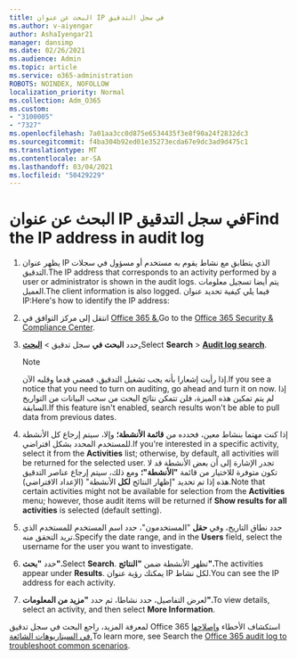 ```yaml
---
title: البحث عن عنوان IP في سجل التدقيق
ms.author: v-aiyengar
author: AshaIyengar21
manager: dansimp
ms.date: 02/26/2021
ms.audience: Admin
ms.topic: article
ms.service: o365-administration
ROBOTS: NOINDEX, NOFOLLOW
localization_priority: Normal
ms.collection: Adm_O365
ms.custom:
- "3100005"
- "7327"
ms.openlocfilehash: 7a01aa3cc0d875e6534435f3e8f90a24f2832dc3
ms.sourcegitcommit: f4ba304b92ed01e35273ecda67e9dc3ad9d475c1
ms.translationtype: MT
ms.contentlocale: ar-SA
ms.lasthandoff: 03/04/2021
ms.locfileid: "50429229"
---
```

# <a name="find-the-ip-address-in-audit-log"></a><span data-ttu-id="2ec2f-102">البحث عن عنوان IP في سجل التدقيق</span><span class="sxs-lookup"><span data-stu-id="2ec2f-102">Find the IP address in audit log</span></span>

1. <span data-ttu-id="2ec2f-103">يظهر عنوان IP الذي يتطابق مع نشاط يقوم به مستخدم أو مسؤول في سجلات التدقيق.</span><span class="sxs-lookup"><span data-stu-id="2ec2f-103">The IP address that corresponds to an activity performed by a user or administrator is shown in the audit logs.</span></span> <span data-ttu-id="2ec2f-104">يتم أيضا تسجيل معلومات العميل.</span><span class="sxs-lookup"><span data-stu-id="2ec2f-104">The client information is also logged.</span></span> <span data-ttu-id="2ec2f-105">فيما يلي كيفية تحديد عنوان IP:</span><span class="sxs-lookup"><span data-stu-id="2ec2f-105">Here's how to identify the IP address:</span></span>

1. <span data-ttu-id="2ec2f-106">انتقل إلى مركز التوافق في [Office 365 &.](https://go.microsoft.com/fwlink/p/?linkid=2077143)</span><span class="sxs-lookup"><span data-stu-id="2ec2f-106">Go to the [Office 365 Security & Compliance Center](https://go.microsoft.com/fwlink/p/?linkid=2077143).</span></span>
1. <span data-ttu-id="2ec2f-107">حدد **البحث في** سجل تدقيق  >  **[البحث.](https://go.microsoft.com/fwlink/?linkid=2103759)**</span><span class="sxs-lookup"><span data-stu-id="2ec2f-107">Select **Search** > **[Audit log search](https://go.microsoft.com/fwlink/?linkid=2103759)**.</span></span>
    > [!NOTE]
    > <span data-ttu-id="2ec2f-108">إذا رأيت إشعارا بأنه يجب تشغيل التدقيق، فمضي قدما وقلبه الآن.</span><span class="sxs-lookup"><span data-stu-id="2ec2f-108">If you see a notice that you need to turn on auditing, go ahead and turn it on now.</span></span> <span data-ttu-id="2ec2f-109">إذا لم يتم تمكين هذه الميزة، فلن تتمكن نتائج البحث من سحب البيانات من التواريخ السابقة.</span><span class="sxs-lookup"><span data-stu-id="2ec2f-109">If this feature isn't enabled, search results won't be able to pull data from previous dates.</span></span>
1. <span data-ttu-id="2ec2f-110">إذا كنت مهتما بنشاط معين، فحدده من **قائمة الأنشطة؛** وإلا، سيتم إرجاع كل الأنشطة للمستخدم المحدد بشكل افتراضي.</span><span class="sxs-lookup"><span data-stu-id="2ec2f-110">If you're interested in a specific activity, select it from the **Activities** list; otherwise, by default, all activities will be returned for the selected user.</span></span> <span data-ttu-id="2ec2f-111">تجدر الإشارة إلى أن بعض الأنشطة قد لا تكون متوفرة للاختيار من قائمة **"الأنشطة"؛** ومع ذلك، سيتم إرجاع عناصر التدقيق هذه إذا تم تحديد "إظهار النتائج **لكل** الأنشطة" (الإعداد الافتراضي).</span><span class="sxs-lookup"><span data-stu-id="2ec2f-111">Note that certain activities might not be available for selection from the **Activities** menu; however, those audit items will be returned if **Show results for all activities** is selected (default setting).</span></span>
1. <span data-ttu-id="2ec2f-112">حدد نطاق التاريخ، وفي **حقل** "المستخدمون"، حدد اسم المستخدم للمستخدم الذي تريد التحقق منه.</span><span class="sxs-lookup"><span data-stu-id="2ec2f-112">Specify the date range, and in the **Users** field, select the username for the user you want to investigate.</span></span>
1. <span data-ttu-id="2ec2f-113">حدد **"بحث".**</span><span class="sxs-lookup"><span data-stu-id="2ec2f-113">Select **Search**.</span></span> <span data-ttu-id="2ec2f-114">تظهر الأنشطة ضمن **"النتائج".**</span><span class="sxs-lookup"><span data-stu-id="2ec2f-114">The activities appear under **Results**.</span></span> <span data-ttu-id="2ec2f-115">يمكنك رؤية عنوان IP لكل نشاط.</span><span class="sxs-lookup"><span data-stu-id="2ec2f-115">You can see the IP address for each activity.</span></span>
1. <span data-ttu-id="2ec2f-116">لعرض التفاصيل، حدد نشاطا، ثم حدد **"مزيد من المعلومات".**</span><span class="sxs-lookup"><span data-stu-id="2ec2f-116">To view details, select an activity, and then select **More Information**.</span></span>

<span data-ttu-id="2ec2f-117">لمعرفة المزيد، راجع البحث في سجل تدقيق Office 365 استكشاف الأخطاء [وإصلاحها في السيناريوهات الشائعة.](https://go.microsoft.com/fwlink/?linkid=2103944)</span><span class="sxs-lookup"><span data-stu-id="2ec2f-117">To learn more, see Search the [Office 365 audit log to troubleshoot common scenarios](https://go.microsoft.com/fwlink/?linkid=2103944).</span></span>